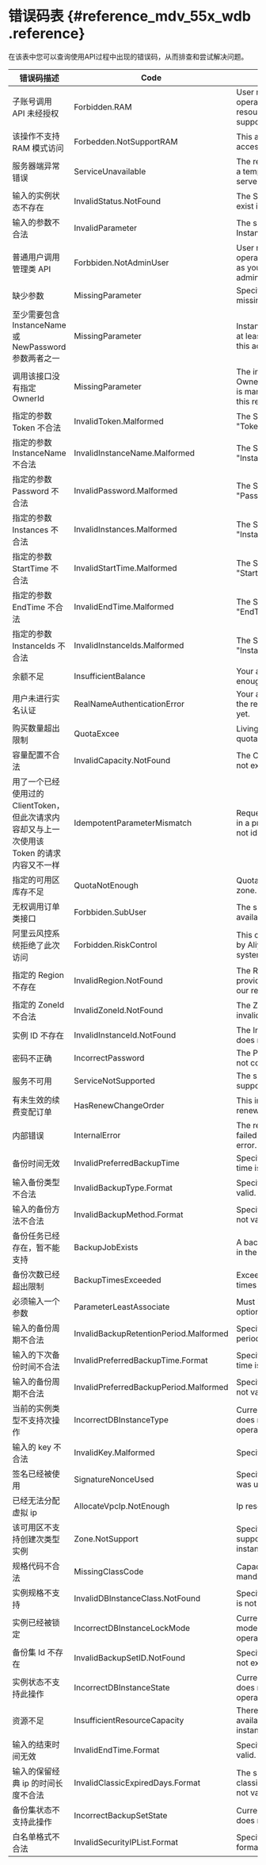 # 错误码表 {#reference_mdv_55x_wdb .reference}

在该表中您可以查询使用API过程中出现的错误码，从而排查和尝试解决问题。

|错误码描述|Code|message|httpStatusCode|
|-----|----|-------|--------------|
|子账号调用 API 未经授权|Forbidden.RAM|User not authorized to operate on the specified resource, or this API doesn't support RAM.|403|
|该操作不支持 RAM 模式访问|Forbedden.NotSupportRAM|This action does not support accessed by RAM mode.|403|
|服务器端异常错误|ServiceUnavailable|The request has failed due to a temporary failure of the server.|503|
|输入的实例状态不存在|InvalidStatus.NotFound|The Status provided does not exist in our records.|404|
|输入的参数不合法|InvalidParameter|The specified parameter InstanceName is not valid.|400|
|普通用户调用管理类 API|Forbbiden.NotAdminUser|User not authorized to operate on the specified API as you are not the administrator.|403|
|缺少参数|MissingParameter|Specified parameter is missing.|400|
|至少需要包含 InstanceName 或NewPassword 参数两者之一|MissingParameter|InstanceName/NewPassword at least one is mandatory for this action.|400|
|调用该接口没有指定 OwnerId|MissingParameter|The input parameter OwnerId, OwnerAccount that is mandatory for processing this request is not supplied.|403|
|指定的参数 Token 不合法|InvalidToken.Malformed|The Specified parameter "Token" is not valid.|400|
|指定的参数 InstanceName 不合法|InvalidInstanceName.Malformed|The Specified parameter "InstanceName" is not valid.|400|
|指定的参数 Password 不合法|InvalidPassword.Malformed|The Specified parameter "Password" is not valid."|400|
|指定的参数 Instances 不合法|InvalidInstances.Malformed|The Specified parameter "Instances" is not valid.|400|
|指定的参数 StartTime 不合法|InvalidStartTime.Malformed|The Specified parameter "StartTime" is not valid.|400|
|指定的参数 EndTime 不合法|InvalidEndTime.Malformed|The Specified parameter "EndTime" is not valid.|400|
|指定的参数 InstanceIds 不合法|InvalidInstanceIds.Malformed|The Specified parameter "InstanceIds" is not valid.|400|
|余额不足|InsufficientBalance|Your account does not have enough balance.|400|
|用户未进行实名认证|RealNameAuthenticationError|Your account has not passed the real-name authentication yet.|403|
|购买数量超出限制|QuotaExcee|Living afterpay instances quota exceeded.|400|
|容量配置不合法|InvalidCapacity.NotFound|The Capacity provided does not exist in our records.|400|
|用了一个已经使用过的 ClientToken，但此次请求内容却又与上一次使用该 Token 的请求内容又不一样|IdempotentParameterMismatch|Request uses a client token in a previous request but is not identical to that request.|400|
|指定的可用区库存不足|QuotaNotEnough|Quota not enough in this zone.|400|
|无权调用订单类接口|Forbbiden.SubUser|The specified action is not available for you.|403|
|阿里云风控系统拒绝了此次访问|Forbidden.RiskControl|This operation is forbidden by Aliyun Risk Control system.|403|
|指定的 Region 不存在|InvalidRegion.NotFound|The RegionId or ZoneId provided does not exist in our records.|404|
|指定的 ZoneId 不合法|InvalidZoneId.NotFound|The ZoneId provided is invalid.|400|
|实例 ID 不存在|InvalidInstanceId.NotFound|The InstanceId provided does not exist in our records.|404|
|密码不正确|IncorrectPassword|The Password provided is not correct.|400|
|服务不可用|ServiceNotSupported|The specified service is not supported.|400|
|有未生效的续费变配订单|HasRenewChangeOrder|This instance has a renewChange order.|400|
|内部错误|InternalError|The request processing has failed due to some unknown error.|500|
|备份时间无效|InvalidPreferredBackupTime|Specified preferred backup time is not valid.|400|
|输入备份类型不合法|InvalidBackupType.Format|Specified backup type is not valid.|400|
|输入的备份方法不合法|InvalidBackupMethod.Format|Specified backup method is not valid.|400|
|备份任务已经存在，暂不能支持|BackupJobExists|A backup job already exists in the specified DB instance.|400|
|备份次数已经超出限制|BackupTimesExceeded|Exceeding the daily backup times of this DB instance.|400|
|必须输入一个参数|ParameterLeastAssociate|Must input at least one optional parameter.|400|
|输入的备份周期不合法|InvalidBackupRetentionPeriod.Malformed|Specified backup retention period is not valid.|400|
|输入的下次备份时间不合法|InvalidPreferredBackupTime.Format|Specified preferred backup time is not valid.|400|
|输入的备份周期不合法|InvalidPreferredBackupPeriod.Malformed|Specified backup period is not valid.|400|
|当前的实例类型不支持次操作|IncorrectDBInstanceType|Current DB instance type does not support this operation|400|
|输入的 key 不合法|InvalidKey.Malformed|Specified key is not valid.|400|
|签名已经被使用|SignatureNonceUsed|Specified signature nonce was used already.|400|
|已经无法分配虚拟 ip|AllocateVpcIp.NotEnough|Ip resource is not enough|400|
|该可用区不支持创建次类型实例|Zone.NotSupport|Specified zone does not support creating with instance class.|400|
|规格代码不合法|MissingClassCode|Capacity or InstanceClass is mandatory for this action.|400|
|实例规格不支持|InvalidDBInstanceClass.NotFound|Specified DB instance class is not found.|404|
|实例已经被锁定|IncorrectDBInstanceLockMode|Current DB instance lock mode does not support this operation.|400|
|备份集 Id 不存在|InvalidBackupSetID.NotFound|Specified backup set ID does not exist.|400|
|实例状态不支持此操作|IncorrectDBInstanceState|Current DB instance state does not support this operation.|400|
|资源不足|InsufficientResourceCapacity|There is insufficient capacity available for the requested instance.|400|
|输入的结束时间无效|InvalidEndTime.Format|Specified end time is not valid.|400|
|输入的保留经典 ip 的时间长度不合法|InvalidClassicExpiredDays.Format|The specified classicExpiredDays format is not valid.|400|
|备份集状态不支持此操作|IncorrectBackupSetState|Current backup set state does not support operations.|400|
|白名单格式不合法|InvalidSecurityIPList.Format|Specified security IP list format is not valid.|400|

